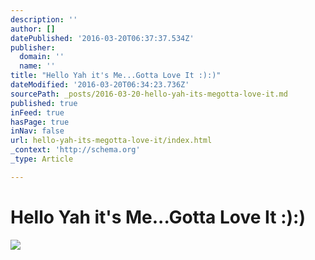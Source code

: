 ```yaml
---
description: ''
author: []
datePublished: '2016-03-20T06:37:37.534Z'
publisher:
  domain: ''
  name: ''
title: "Hello Yah it's Me...Gotta Love It :):)"
dateModified: '2016-03-20T06:34:23.736Z'
sourcePath: _posts/2016-03-20-hello-yah-its-megotta-love-it.md
published: true
inFeed: true
hasPage: true
inNav: false
url: hello-yah-its-megotta-love-it/index.html
_context: 'http://schema.org'
_type: Article

---
```

# Hello Yah it's Me...Gotta Love It :):)
![](https://the-grid-user-content.s3-us-west-2.amazonaws.com/0aec54d4-096b-4894-864e-61b3fc259964.png)